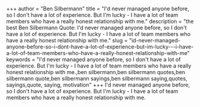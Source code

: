 +++
author = "Ben Silbermann"
title = "I'd never managed anyone before, so I don't have a lot of experience. But I'm lucky - I have a lot of team members who have a really honest relationship with me."
description = "the best Ben Silbermann Quote: I'd never managed anyone before, so I don't have a lot of experience. But I'm lucky - I have a lot of team members who have a really honest relationship with me."
slug = "id-never-managed-anyone-before-so-i-dont-have-a-lot-of-experience-but-im-lucky---i-have-a-lot-of-team-members-who-have-a-really-honest-relationship-with-me"
keywords = "I'd never managed anyone before, so I don't have a lot of experience. But I'm lucky - I have a lot of team members who have a really honest relationship with me.,ben silbermann,ben silbermann quotes,ben silbermann quote,ben silbermann sayings,ben silbermann saying,quotes, sayings,quote, saying, motivation"
+++
I'd never managed anyone before, so I don't have a lot of experience. But I'm lucky - I have a lot of team members who have a really honest relationship with me.

